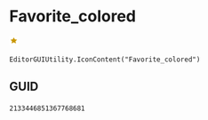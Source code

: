 # Favorite_colored
![](/img/Favorite_colored.png)

``` CSharp
EditorGUIUtility.IconContent("Favorite_colored")
```
## GUID
```
2133446851367768681
```
